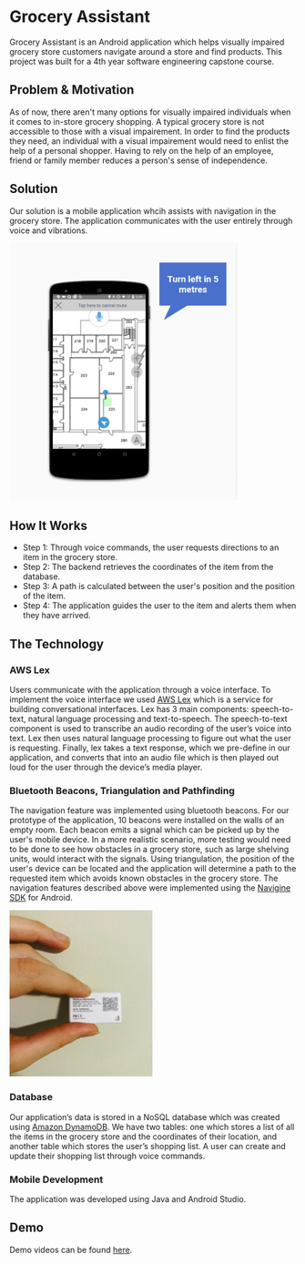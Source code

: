 # Grocery Assistant
Grocery Assistant is an Android application which helps visually impaired grocery store customers navigate around a store and find products.
This project was built for a 4th year software engineering capstone course.

## Problem & Motivation
As of now, there aren't many options for visually impaired individuals when it comes to in-store grocery shopping. A typical grocery store is not accessible to those with a visual impairement. In order to find the products they need, an individual with a visual impairement would need to enlist the help of a personal shopper. Having to rely on the help of an employee, friend or family member reduces a person's sense of independence.   

## Solution
Our solution is a mobile application whcih assists with navigation in the grocery store. The application communicates with the user entirely through voice and vibrations.

<img src="/media/images/interface.png" width="400">

## How It Works
- Step 1: Through voice commands, the user requests directions to an item in the grocery store.
- Step 2: The backend retrieves the coordinates of the item from the database.
- Step 3: A path is calculated between the user's position and the position of the item.
- Step 4: The application guides the user to the item and alerts them when they have arrived.

## The Technology

### AWS Lex
Users communicate with the application through a voice interface. To implement the voice interface we used [AWS Lex](https://aws.amazon.com/lex/) which is a service for building conversational interfaces. Lex has 3 main components: speech-to-text, natural language processing and text-to-speech. The speech-to-text component is used to transcribe an audio recording of the user’s voice into text. Lex then uses natural language processing to figure out what the user is requesting. Finally, lex takes a text response, which we pre-define in our application, and converts that into an audio file which is then played out loud for the user through the device’s media player.

### Bluetooth Beacons, Triangulation and Pathfinding
The navigation feature was implemented using bluetooth beacons. For our prototype of the application, 10 beacons were installed on the walls of an empty room. Each beacon emits a signal which can be picked up by the user's mobile device. In a more realistic scenario, more testing would need to be done to see how obstacles in a grocery store, such as large shelving units, would interact with the signals. Using triangulation, the position of the user's device can be located and the application will determine a path to the requested item which avoids known obstacles in the grocery store. The navigation features described above were implemented using the [Navigine SDK](https://github.com/Navigine/Android-SDK) for Android.

![Bluetooth beacon](/media/images/beacon.png)

### Database
Our application’s data is stored in a NoSQL database which was created using [Amazon DynamoDB](https://aws.amazon.com/dynamodb/). We have two tables: one which stores a list of all the items in the grocery store and the coordinates of their location, and another table which stores the user’s shopping list. A user can create and update their shopping list through voice commands.

### Mobile Development
The application was developed using Java and Android Studio.

## Demo
Demo videos can be found [here](/media/videos).
